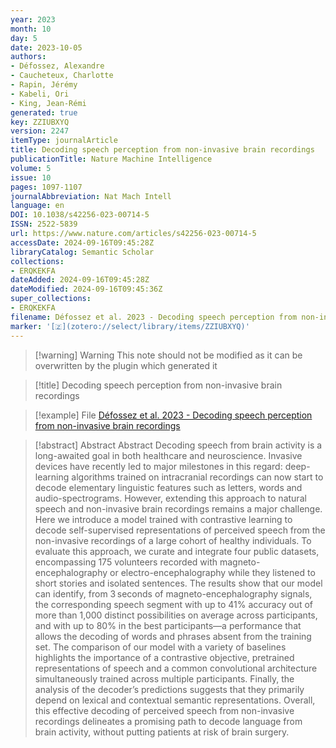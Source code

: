 ```yaml
---
year: 2023
month: 10
day: 5
date: 2023-10-05
authors:
- Défossez, Alexandre
- Caucheteux, Charlotte
- Rapin, Jérémy
- Kabeli, Ori
- King, Jean-Rémi
generated: true
key: ZZIUBXYQ
version: 2247
itemType: journalArticle
title: Decoding speech perception from non-invasive brain recordings
publicationTitle: Nature Machine Intelligence
volume: 5
issue: 10
pages: 1097-1107
journalAbbreviation: Nat Mach Intell
language: en
DOI: 10.1038/s42256-023-00714-5
ISSN: 2522-5839
url: https://www.nature.com/articles/s42256-023-00714-5
accessDate: 2024-09-16T09:45:28Z
libraryCatalog: Semantic Scholar
collections:
- ERQKEKFA
dateAdded: 2024-09-16T09:45:28Z
dateModified: 2024-09-16T09:45:36Z
super_collections:
- ERQKEKFA
filename: Défossez et al. 2023 - Decoding speech perception from non-invasive brain recordings
marker: '[🇿](zotero://select/library/items/ZZIUBXYQ)'
---
```



 > 
 > \[!warning\] Warning
 > This note should not be modified as it can be overwritten by the plugin which generated it

 > 
 > \[!title\] Decoding speech perception from non-invasive brain recordings

 > 
 > \[!example\] File
 > [Défossez et al. 2023 - Decoding speech perception from non-invasive brain recordings](Défossez%20et%20al.%202023%20-%20Decoding%20speech%20perception%20from%20non-invasive%20brain%20recordings.pdf)

 > 
 > \[!abstract\] Abstract
 > Abstract
 > Decoding speech from brain activity is a long-awaited goal in both healthcare and neuroscience. Invasive devices have recently led to major milestones in this regard: deep-learning algorithms trained on intracranial recordings can now start to decode elementary linguistic features such as letters, words and audio-spectrograms. However, extending this approach to natural speech and non-invasive brain recordings remains a major challenge. Here we introduce a model trained with contrastive learning to decode self-supervised representations of perceived speech from the non-invasive recordings of a large cohort of healthy individuals. To evaluate this approach, we curate and integrate four public datasets, encompassing 175 volunteers recorded with magneto-encephalography or electro-encephalography while they listened to short stories and isolated sentences. The results show that our model can identify, from 3 seconds of magneto-encephalography signals, the corresponding speech segment with up to 41% accuracy out of more than 1,000 distinct possibilities on average across participants, and with up to 80% in the best participants—a performance that allows the decoding of words and phrases absent from the training set. The comparison of our model with a variety of baselines highlights the importance of a contrastive objective, pretrained representations of speech and a common convolutional architecture simultaneously trained across multiple participants. Finally, the analysis of the decoder’s predictions suggests that they primarily depend on lexical and contextual semantic representations. Overall, this effective decoding of perceived speech from non-invasive recordings delineates a promising path to decode language from brain activity, without putting patients at risk of brain surgery.
